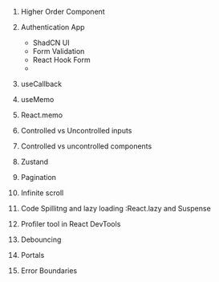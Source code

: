 1. Higher Order Component

2. Authentication App
    - ShadCN UI
    - Form Validation 
    - React Hook Form
    - 
3. useCallback
4. useMemo
5. React.memo
6. Controlled vs Uncontrolled inputs 
8. Controlled vs uncontrolled components 
9. Zustand
10. Pagination
11. Infinite scroll
12. Code Spillitng and lazy loading :React.lazy and Suspense
13. Profiler tool in React DevTools  
14. Debouncing
15. Portals
16. Error Boundaries